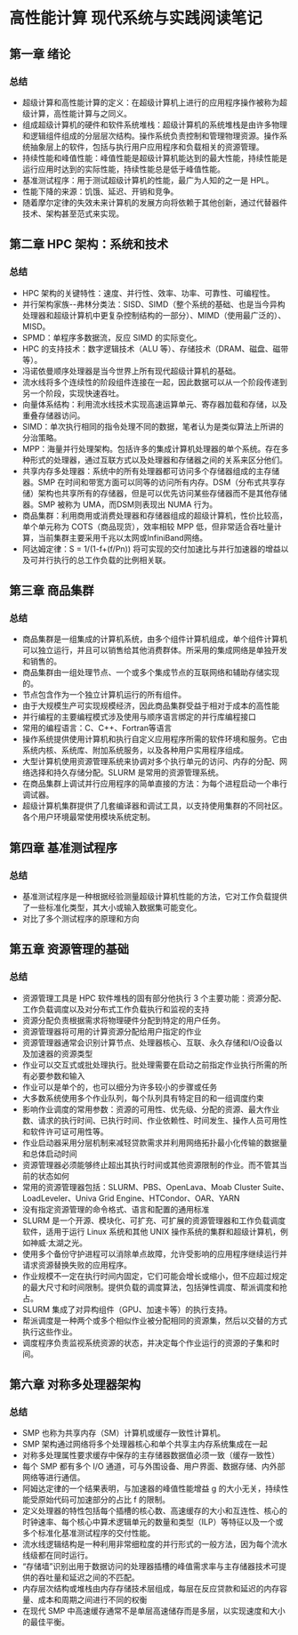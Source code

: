 # 高性能计算 现代系统与实践阅读笔记
## 第一章 绪论
### 总结
- 超级计算和高性能计算的定义：在超级计算机上进行的应用程序操作被称为超级计算，高性能计算与之同义。
- 组成超级计算机的硬件和软件系统堆栈：超级计算机的系统堆栈是由许多物理和逻辑组件组成的分层层次结构。操作系统负责控制和管理物理资源。操作系统抽象层上的软件，包括与执行用户应用程序和负载相关的资源管理。
- 持续性能和峰值性能：峰值性能是超级计算机能达到的最大性能，持续性能是运行应用时达到的实际性能，持续性能总是低于峰值性能。
- 基准测试程序：用于测试超级计算机的性能，最广为人知的之一是 HPL。
- 性能下降的来源：饥饿、延迟、开销和竞争。
- 随着摩尔定律的失效未来计算机的发展方向将依赖于其他创新，通过代替器件技术、架构甚至范式来实现。

## 第二章 HPC 架构：系统和技术
### 总结
- HPC 架构的关键特性：速度、并行性、效率、功率、可靠性、可编程性。
- 并行架构家族--弗林分类法：SISD、SIMD（整个系统的基础、也是当今异构处理器和超级计算机中更复杂控制结构的一部分）、MIMD（使用最广泛的）、MISD。
- SPMD：单程序多数据流，反应 SIMD 的实际变化。
- HPC 的支持技术：数字逻辑技术（ALU 等）、存储技术（DRAM、磁盘、磁带等）。
- 冯诺依曼顺序处理器是当今世界上所有现代超级计算机的基础。
- 流水线将多个连续性的阶段组件连接在一起，因此数据可以从一个阶段传递到另一个阶段，实现快速吞吐。
- 向量体系结构：利用流水线技术实现高速运算单元、寄存器加载和存储，以及重叠存储器访问。
- SIMD：单次执行相同的指令处理不同的数据，笔者认为是类似算法上所讲的分治策略。
- MPP：海量并行处理架构。包括许多的集成计算机处理器的单个系统。存在多种形式的处理器，通过互联方式以及处理器和存储器之间的关系来区分他们。
- 共享内存多处理器：系统中的所有处理器都可访问多个存储器组成的主存储器。SMP 在时间和带宽方面可以同等的访问所有内存。DSM（分布式共享存储）架构也共享所有的存储器，但是可以优先访问某些存储器而不是其他存储器。SMP 被称为 UMA，而DSM则表现出 NUMA 行为。
- 商品集群：利用商用或消费处理器和存储器组成的超级计算机，性价比较高，单个单元称为 COTS（商品现货），效率相较 MPP 低，但非常适合吞吐量计算，当前集群主要采用千兆以太网或InfiniBand网络。
- 阿达姆定律：S = 1/(1-f+(f/Pn)) 将可实现的交付加速比与并行加速器的增益以及可并行执行的总工作负载的比例相关联。

## 第三章 商品集群
### 总结
- 商品集群是一组集成的计算机系统，由多个组件计算机组成，单个组件计算机可以独立运行，并且可以销售给其他消费群体。所采用的集成网络是单独开发和销售的。
- 商品集群由一组处理节点、一个或多个集成节点的互联网络和辅助存储实现的。
- 节点包含作为一个独立计算机运行的所有组件。
- 由于大规模生产可实现规模经济，因此商品集群受益于相对于成本的高性能
- 并行编程的主要编程模式涉及使用与顺序语言绑定的并行库编程接口
- 常用的编程语言：C、C++、Fortran等语言
- 操作系统提供使用计算机和执行自定义应用程序所需的软件环境和服务。它由系统内核、系统库、附加系统服务，以及各种用户实用程序组成。
- 大型计算机使用资源管理系统来协调对多个执行单元的访问、内存的分配、网络选择和持久存储分配。SLURM 是常用的资源管理系统。
- 在商品集群上调试并行应用程序的简单直接的方法：为每个进程启动一个串行调试器。
- 超级计算机集群提供了几套编译器和调试工具，以支持使用集群的不同社区。各个用户环境最常使用模块系统定制。

## 第四章 基准测试程序
### 总结
- 基准测试程序是一种根据经验测量超级计算机性能的方法，它对工作负载提供了一些标准化类型，其大小或输入数据集可能变化。
- 对比了多个测试程序的原理和方向

## 第五章 资源管理的基础
### 总结
- 资源管理工具是 HPC 软件堆栈的固有部分他执行 3 个主要功能：资源分配、工作负载调度以及对分布式工作负载执行和监视的支持
- 资源分配负责根据需求将物理硬件分配到特定的用户任务。
- 资源管理器将可用的计算资源分配给用户指定的作业
- 资源管理器通常会识别计算节点、处理器核心、互联、永久存储和I/O设备以及加速器的资源类型
- 作业可以交互式或批处理执行。批处理需要在启动之前指定作业执行所需的所有必要参数和输入
- 作业可以是单个的，也可以细分为许多较小的步骤或任务
- 大多数系统使用多个作业队列，每个队列具有特定目的和一组调度约束
- 影响作业调度的常用参数：资源的可用性、优先级、分配的资源、最大作业数、请求的执行时间、已执行时间、作业依赖性、时间发生、操作人员可用性和软件许可证可用性等。
- 作业启动器采用分层机制来减轻贷款需求并利用网络拓扑最小化传输的数据量和总体启动时间
- 资源管理器必须能够终止超出其执行时间或其他资源限制的作业。而不管其当前的状态如何
- 常用的资源管理器包括：SLURM、PBS、OpenLava、Moab Cluster Suite、LoadLeveler、Univa Grid Engine、HTCondor、OAR、YARN
- 没有指定资源管理的命令格式、语言和配置的通用标准
- SLURM 是一个开源、模块化、可扩充、可扩展的资源管理器和工作负载调度软件，适用于运行 Linux 系统和其他 UNIX 操作系统的集群和超级计算机，例如神威·太湖之光。
- 使用多个备份守护进程可以消除单点故障，允许受影响的应用程序继续运行并请求资源替换失败的应用程序。
- 作业规模不一定在执行时间内固定，它们可能会增长或缩小，但不应超过规定的最大尺寸和时间限制。提供负载的调度算法，包括弹性调度、帮派调度和抢占。
- SLURM 集成了对异构组件（GPU、加速卡等）的执行支持。
- 帮派调度是一种两个或多个相似作业被分配相同的资源集，然后以交替的方式执行这些作业。
- 调度程序负责监视系统资源的状态，并决定每个作业运行的资源的子集和时间。

## 第六章 对称多处理器架构
### 总结
- SMP 也称为共享内存（SM）计算机或缓存一致性计算机。
- SMP 架构通过网络将多个处理器核心和单个共享主内存系统集成在一起
- 对称多处理属性要求缓存中保存的主存储器数据值必须一致（缓存一致性）
- 每个 SMP 都有多个 I/O 通道，可与外围设备、用户界面、数据存储、内外部网络等进行通信。
- 阿姆达定律的一个结果表明，与加速器的峰值性能增益 g 的大小无关，持续性能受原始代码可加速部分的占比 f 的限制。
- 定义处理器的特性包括每个插槽的核心数、高速缓存的大小和互连性、核心的时钟速率、每个核心中算术逻辑单元的数量和类型（ILP）等特征以及一个或多个标准化基准测试程序的交付性能。
- 流水线逻辑结构是一种利用非常细粒度的并行形式的一般方法，因为每个流水线级都在同时运行。
- “存储墙”识别出用于数据访问的处理器插槽的峰值需求率与主存储器技术可提供的吞吐量和延迟之间的不匹配。
- 内存层次结构或堆栈由内存存储技术层组成，每层在反应贷款和延迟的内存容量、成本和周期之间进行不同的权衡
- 在现代 SMP 中高速缓存通常不是单层高速储存而是多层，以实现速度和大小的最佳平衡。

